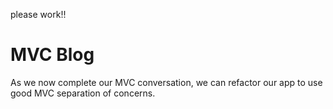 please work!!

# MVC Blog

As we now complete our MVC conversation, we can refactor our app to use good MVC separation of concerns.
